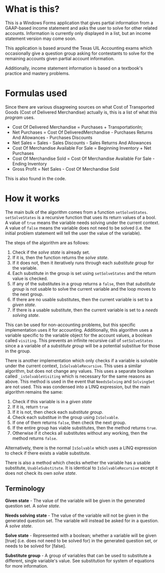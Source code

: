 # What is this?
This is a Windows Forms application that gives partial information from a GAAP-based income statement and asks the user to solve for other related accounts. Information is currently only displayed in a list, but an income statement version may come soon.

This application is based around the Texas UIL Accounting exams which occasionally give a question group asking for contestants to solve for the remaining accounts given partial account information. 

Additionally, income statement information is based on a textbook's practice and mastery problems.

# Formulas used
Since there are various disagreeing sources on what Cost of Transported Goods (Cost of Delivered Merchandise) actually is, this is a list of what *this program* uses.
* Cost Of Delivered Merchandise = Purchases + TransportationIn;
* Net Purchases = Cost Of DeliveredMerchandise - Purchases Returns And Allowances - Purchases Discounts
* Net Sales = Sales - Sales Discounts - Sales Returns And Allowances
* Cost Of Merchandise Available For Sale = Beginning Inventory + Net Purchases
* Cost Of Merchandise Sold = Cost Of Merchandise Available For Sale - Ending Inventory
* Gross Profit = Net Sales - Cost Of Merchandise Sold

This is also found in the code.

# How it works
The main bulk of the algorithm comes from a function `setSolveStates`. `setSolveStates` is a recursive function that uses its return values of a bool. A value of `true` means the variable needs solving under the current context. A value of `false` means the variable does not need to be solved (i.e. the initial problem statement will tell the user the value of the variable).

The steps of the algorithm are as follows:
1. Check if the *solve state* is already set.
2. If it is, then the function returns the *solve state*.
4. If it does not, then it iteratively runs through each *substitute group* for the variable.
5. Each substitute in the group is set using `setSolveStates` and the return value is checked.
6. If any of the substitutes in a group returns a `false`, then that *substitute group* is not usable to solve the current variable and the loop moves to the next group.
7. If there are no usable substitutes, then the current variable is set to a *given state*.
8. If there is a usable substitute, then the current variable is set to a *needs solving state*.

This can be used for non-accounting problems, but this specific implementation uses it for accounting. Additionally, this algorithm uses a variable specific to the variable object for the account values, a boolean called `visiting`. This prevents an infinite recursive call of `setSolveStates` since a a variable of a *substitute group* will be a potential substitue for those in the group.

There is another implementation which only checks if a variable is solvable under the current context, `IsSolvableRecursive`. This uses a similar algorithm, but does not change any values. This uses a separate boolean called `_isSolvableVisiting` which is necessary for the same reasons as above. This method is used in the event that `NeedsSolving` and `SolvingSet` are not used. This was condensed into a LINQ expression, but the main algorithm remains the same:
1. Check if this variable is in a *given state*
2. If it is, return `true`
3. If it is not, then check each *substitute group*.
4. Check each substitue in the group using `IsSolvable`.
5. If one of them returns `false`, then check the next group.
6. If the entire group has viable substitutes, then the method returns `true`.
7. Otherwise if it checks all substitutes without any working, then the method returns `false`.

Alternatively, there is the normal `IsSolvable` which uses a LINQ expression to check if there exists a viable substitute.

There is also a method which checks whether the variable has a usable substitute, `UsableSubstitute`. It is identical to `IsSolvableRecursive` except it does not check its own *solve state*.

## Terminology
**Given state** - The value of the variable will be given in the generated question set. A *solve state*.

**Needs solving state** - The value of the variable will not be given in the generated question set. The variable will instead be asked for in a question. A *solve state*.

**Solve state** - Represented with a boolean; whether a variable will be given \[true\] (i.e. does not need to be solved for) in the generated question set, or needs to be solved for \[false\].

**Substitute group** - A group of variables that can be used to substitute a different, single variable's value. See substitution for system of equations for more information.

